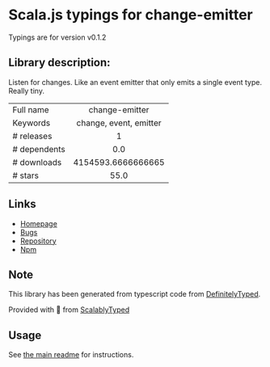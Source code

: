 
# Scala.js typings for change-emitter

Typings are for version v0.1.2

## Library description:
Listen for changes. Like an event emitter that only emits a single event type. Really tiny.

|                    |                 |
| ------------------ | :-------------: |
| Full name          | change-emitter |
| Keywords           | change, event, emitter |
| # releases         | 1 |
| # dependents       | 0.0 |
| # downloads        | 4154593.6666666665 |
| # stars            | 55.0 |

## Links
- [Homepage](https://github.com/acdlite/change-emitter#readme)
- [Bugs](https://github.com/acdlite/change-emitter/issues)
- [Repository](https://github.com/acdlite/change-emitter)
- [Npm](https://www.npmjs.com/package/change-emitter)
    


## Note
This library has been generated from typescript code from [DefinitelyTyped](https://definitelytyped.org).

Provided with :purple_heart: from [ScalablyTyped](https://github.com/oyvindberg/ScalablyTyped)

## Usage
See [the main readme](../../readme.md) for instructions.


